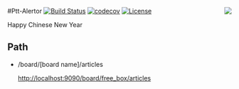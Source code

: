 #Ptt-Alertor
<img align="right" src="https://raw.githubusercontent.com/liam-lai/ptt-alertor/master/logo.jpg">
[![Build Status](https://travis-ci.org/liam-lai/ptt-alertor.svg?branch=master)](https://travis-ci.org/liam-lai/ptt-alertor)
[![codecov](https://codecov.io/gh/liam-lai/ptt-alertor/branch/master/graph/badge.svg)](https://codecov.io/gh/liam-lai/ptt-alertor)
[![License](https://img.shields.io/badge/License-Apache%202.0-blue.svg)](https://opensource.org/licenses/Apache-2.0)

Happy Chinese New Year

## Path

* /board/[board name]/articles

  [http://localhost:9090/board/free_box/articles](http://localhost:9090/board/free_box/articles)
